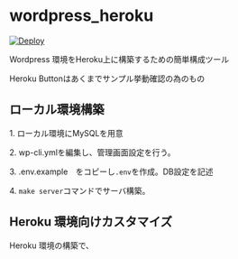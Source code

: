 # wordpress_heroku

[![Deploy](https://www.herokucdn.com/deploy/button.svg)](https://heroku.com/deploy)

Wordpress 環境をHeroku上に構築するための簡単構成ツール

Heroku Buttonはあくまでサンプル挙動確認の為のもの

## ローカル環境構築

1\. ローカル環境にMySQLを用意

2\. wp-cli.ymlを編集し、管理画面設定を行う。

3\. .env.example　をコピーし`.env`を作成。DB設定を記述

4\. `make server`コマンドでサーバ構築。

## Heroku 環境向けカスタマイズ

Heroku 環境の構築で、
